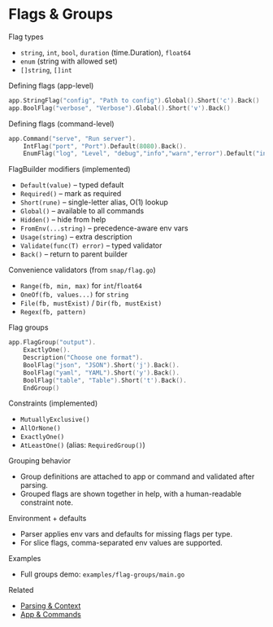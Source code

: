 # Flags & Groups

Flag types
- `string`, `int`, `bool`, `duration` (time.Duration), `float64`
- `enum` (string with allowed set)
- `[]string`, `[]int`

Defining flags (app-level)
```go
app.StringFlag("config", "Path to config").Global().Short('c').Back()
app.BoolFlag("verbose", "Verbose").Global().Short('v').Back()
```

Defining flags (command-level)
```go
app.Command("serve", "Run server").
    IntFlag("port", "Port").Default(8080).Back().
    EnumFlag("log", "Level", "debug","info","warn","error").Default("info").Back()
```

FlagBuilder modifiers (implemented)
- `Default(value)` – typed default
- `Required()` – mark as required
- `Short(rune)` – single-letter alias, O(1) lookup
- `Global()` – available to all commands
- `Hidden()` – hide from help
- `FromEnv(...string)` – precedence-aware env vars
- `Usage(string)` – extra description
- `Validate(func(T) error)` – typed validator
- `Back()` – return to parent builder

Convenience validators (from `snap/flag.go`)
- `Range(fb, min, max)` for `int`/`float64`
- `OneOf(fb, values...)` for `string`
- `File(fb, mustExist)` / `Dir(fb, mustExist)`
- `Regex(fb, pattern)`

Flag groups
```go
app.FlagGroup("output").
    ExactlyOne().
    Description("Choose one format").
    BoolFlag("json", "JSON").Short('j').Back().
    BoolFlag("yaml", "YAML").Short('y').Back().
    BoolFlag("table", "Table").Short('t').Back().
    EndGroup()
```

Constraints (implemented)
- `MutuallyExclusive()`
- `AllOrNone()`
- `ExactlyOne()`
- `AtLeastOne()` (alias: `RequiredGroup()`)

Grouping behavior
- Group definitions are attached to app or command and validated after parsing.
- Grouped flags are shown together in help, with a human-readable constraint note.

Environment + defaults
- Parser applies env vars and defaults for missing flags per type.
- For slice flags, comma-separated env values are supported.

Examples
- Full groups demo: `examples/flag-groups/main.go`

Related
- [Parsing & Context](./parsing-and-context.md)
- [App & Commands](./app-and-commands.md)
